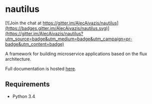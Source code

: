 # nautilus

[![Join the chat at https://gitter.im/AlecAivazis/nautilus](https://badges.gitter.im/AlecAivazis/nautilus.svg)](https://gitter.im/AlecAivazis/nautilus?utm_source=badge&utm_medium=badge&utm_campaign=pr-badge&utm_content=badge)

A framework for building microservice applications based on the flux architecture.

Full documentation is hosted [here](http://alecaivazis.github.io/nautilus/).

## Requirements
* Python 3.4
